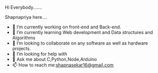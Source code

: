Hi Everybody.......

Shapnapriya here....



- 🔭 I’m currently working on front-end and Back-end.
- 🌱 I’m currently learning Web development and Data structures and Algorithms
- 👯 I’m looking to collaborate on any software as well as hardware projects.
- 🤔 I’m looking for help with 
- 💬 Ask me about C,Python,Node,Arduino
- 📫 How to reach me:shapnasekar16@gmail.com
  

